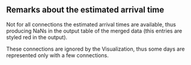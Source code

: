 ## Remarks about the estimated arrival time
Not for all connections the estimated arrival times are available, thus producing NaNs in the output table
of the merged data (this entries are styled red in the output).

These connections are ignored by the Visualization, thus some days are represented only with a few connections.

